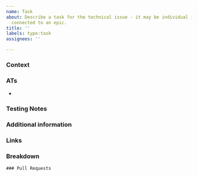 ```yaml
---
name: Task
about: Describe a task for the technical issue - it may be individual issue or be
  connected to an epic.
title: ''
labels: type:task
assignees: ''

---
```


### Context
<!-- Please, describe the context or the need for this task -->


### ATs
<!-- The assignee will fill the Acceptance Criteria. -->
- 


### Testing Notes
<!-- Add any other information about the task here. -->


### Additional information
<!-- Add any other information about the task here. -->

### Links
<!-- Add links to support tickets -->

### Breakdown

<!--
- [ ] #123
- [ ] Step X
-->

```[tasklist]
### Pull Requests
```

